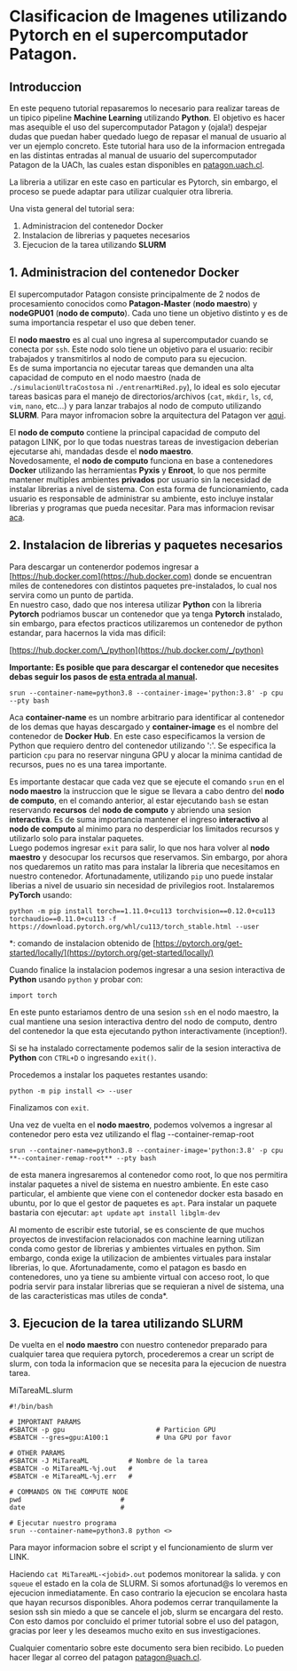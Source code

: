 # Clasificacion de Imagenes utilizando Pytorch en el supercomputador Patagon.

## Introduccion

En este pequeno tutorial repasaremos lo necesario para realizar tareas de un tipico pipeline **Machine Learning** utilizando **Python**. El objetivo es hacer mas asequible el uso del supercomputador Patagon y (ojala!) despejar dudas que puedan haber quedado luego de repasar el manual de usuario al ver un ejemplo concreto.
Este tutorial hara uso de la informacion entregada en las distintas entradas al manual de usuario del supercomputador Patagon de la UACh, las cuales estan disponibles en [patagon.uach.cl](https://patagon.uach.cl).

La libreria a utilizar en este caso en particular es Pytorch, sin embargo, el proceso se puede adaptar para utilizar cualquier otra libreria.

Una vista general del tutorial sera:

1. Administracion del contenedor Docker
2. Instalacion de librerias y paquetes necesarios
3. Ejecucion de la tarea utilizando **SLURM**

## 1. Administracion del contenedor Docker

El supercomputador Patagon consiste principalmente de 2 nodos de procesamiento conocidos como **Patagon-Master** (**nodo maestro**) y **nodeGPU01** (**nodo de computo**). Cada uno tiene un objetivo distinto y es de suma importancia respetar el uso que deben tener.

El **nodo maestro** es al cual uno ingresa al supercomputador cuando se conecta por `ssh`. Este nodo solo tiene un objetivo para el usuario: recibir trabajados y transmitirlos al nodo de computo para su ejecucion. \
Es de suma importancia no ejecutar tareas que demanden una alta capacidad de computo en el nodo maestro (nada de `./simulacionUltraCostosa` ni `./entrenarMiRed.py`), lo ideal es solo ejecutar tareas basicas para el manejo de directorios/archivos (`cat`, `mkdir`, `ls`, `cd`, `vim`, `nano`, etc...) y para lanzar trabajos al nodo de computo utilizando **SLURM**. Para mayor infromacion sobre la arquitectura del Patagon ver [aqui](https://patagon.uach.cl/patagon/especificaciones-tecnicas.html).

El **nodo de computo** contiene la principal capacidad de computo del patagon LINK, por lo que todas nuestras tareas de investigacion deberian ejecutarse ahi, mandadas desde el **nodo maestro**. \
Novedosamente, el **nodo de computo** funciona en base a contenedores **Docker** utilizando las herramientas **Pyxis** y **Enroot**, lo que nos permite mantener multiples ambientes **privados** por usuario sin la necesidad de instalar librerias a nivel de sistema. Con esta forma de funcionamiento, cada usuario es responsable de administrar su ambiente, esto incluye instalar librerias y programas que pueda necesitar. Para mas informacion revisar [aca](https://patagon.uach.cl/patagon/tutoriales/administracion-contenedores.html).

## 2. Instalacion de librerias y paquetes necesarios

Para descargar un contenerdor podemos ingresar a [https://hub.docker.com](https://hub.docker.com)
donde se encuentran miles de contenedores con distintos paquetes pre-instalados, lo cual nos servira como un punto de partida. \
En nuestro caso, dado que nos interesa utilizar **Python** con la libreria **Pytorch** podriamos buscar un contenedor que ya tenga **Pytorch** instalado, sin embargo, para efectos practicos utilizaremos un contenedor de python estandar, para hacernos la vida mas dificil:

[https://hub.docker.com/\_/python](https://hub.docker.com/_/python)

**Importante: Es posible que para descargar el contenedor que necesites debas seguir los pasos de [esta entrada al manual](https://patagon.uach.cl/patagon/tutoriales/autentificacion-contenedores.html).**

`srun --container-name=python3.8 --container-image='python:3.8' -p cpu --pty bash`

Aca **container-name** es un nombre arbitrario para identificar al contenedor de los demas que hayas descargado y **container-image** es el nombre del contenedor de **Docker Hub**. En este caso especificamos la version de Python que requiero dentro del contenedor utilizando ':'. Se especifica la particion `cpu` para no reservar ninguna GPU y alocar la minima cantidad de recursos, pues no es una tarea importante.

Es importante destacar que cada vez que se ejecute el comando `srun` en el **nodo maestro** la instruccion que le sigue se llevara a cabo dentro del **nodo de computo**, en el comando anterior, al estar ejecutando `bash` se estan reservando **recursos** del **nodo de computo** y abriendo una sesion **interactiva**. Es de suma importancia mantener el ingreso **interactivo** al **nodo de computo** al minimo para no desperdiciar los limitados recursos y utilizarlo solo para instalar paquetes. \
Luego podemos ingresar `exit` para salir, lo que nos hara volver al **nodo maestro** y desocupar los recursos que reservamos. Sin embargo, por ahora nos quedaremos un ratito mas para instalar la libreria que necesitamos en nuestro contenedor.
Afortunadamente, utilizando `pip` uno puede instalar liberias a nivel de usuario sin necesidad de privilegios root. Instalaremos **PyTorch** usando:

`python -m pip install torch==1.11.0+cu113 torchvision==0.12.0+cu113 torchaudio==0.11.0+cu113 -f https://download.pytorch.org/whl/cu113/torch_stable.html --user`

\*: comando de instalacion obtenido de [https://pytorch.org/get-started/locally/](https://pytorch.org/get-started/locally/)

Cuando finalice la instalacion podemos ingresar a una sesion interactiva de **Python** usando `python` y probar con:

`import torch`

En este punto estariamos dentro de una sesion `ssh` en el nodo maestro, la cual mantiene una sesion interactiva dentro del nodo de computo, dentro del contenedor la que esta ejecutando python interactivamente (inception!).

Si se ha instalado correctamente podemos salir de la sesion interactiva de **Python** con `CTRL+D` o ingresando `exit()`.

Procedemos a instalar los paquetes restantes usando:

`python -m pip install <> --user`

Finalizamos con `exit`.

Una vez de vuelta en el **nodo maestro**, podemos volvemos a ingresar al contenedor pero esta vez utilizando el flag --container-remap-root

`srun --container-name=python3.8 --container-image='python:3.8' -p cpu **--container-remap-root** --pty bash`

de esta manera ingresaremos al contenedor como root, lo que nos permitira instalar paquetes a nivel de sistema en nuestro ambiente. En este caso particular, el ambiente que viene con el contenedor docker esta basado en ubuntu, por lo que el gestor de paquetes es `apt`. Para instalar un paquete bastaria con ejecutar:
`apt update`
`apt install libglm-dev`

Al momento de escribir este tutorial, se es consciente de que muchos proyectos de investifacion relacionados con machine learning utilizan conda como gestor de librerias y ambientes virtuales en python. Sim embargo, conda exige la utilizacion de ambientes virtuales para instalar librerias, lo que.
Afortunadamente, como el patagon es basdo en contenedores, uno ya tiene su ambiente virtual con acceso root, lo que podria servir para instalar librerias que se requieran a nivel de sistema, una de las caracteristicas mas utiles de conda\*.

## 3. Ejecucion de la tarea utilizando **SLURM**

De vuelta en el **nodo maestro** con nuestro contenedor preparado para cualquier tarea que requiera pytorch, procederemos a crear un script de slurm, con toda la informacion que se necesita para la ejecucion de nuestra tarea.

MiTareaML.slurm

```
#!/bin/bash

# IMPORTANT PARAMS
#SBATCH -p gpu                       # Particion GPU
#SBATCH --gres=gpu:A100:1            # Una GPU por favor

# OTHER PARAMS
#SBATCH -J MiTareaML          # Nombre de la tarea
#SBATCH -o MiTareaML-%j.out   #
#SBATCH -e MiTareaML-%j.err   #

# COMMANDS ON THE COMPUTE NODE
pwd                         #
date                        #

# Ejecutar nuestro programa
srun --container-name=python3.8 python <>
```

Para mayor informacion sobre el script y el funcionamiento de slurm ver LINK.

Haciendo `cat MiTareaML-<jobid>.out` podemos monitorear la salida. y con `squeue` el estado en la cola de SLURM. Si somos afortunad@s lo veremos en ejecucion inmediatamente. En caso contrario la ejecucion se encolara hasta que hayan recursos disponibles. Ahora podemos cerrar tranquilamente la sesion ssh sin miedo a que se cancele el job, slurm se encargara del resto.
Con esto damos por concluido el primer tutorial sobre el uso del patagon, gracias por leer y les deseamos mucho exito en sus investigaciones.

Cualquier comentario sobre este documento sera bien recibido. Lo pueden hacer llegar al correo del patagon patagon@uach.cl.

